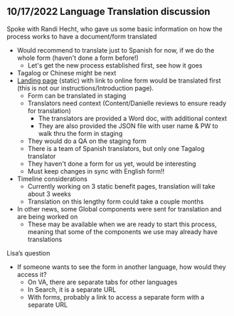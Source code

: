 ## 10/17/2022 Language Translation discussion

Spoke with Randi Hecht, who gave us some basic information on how the process works to have a document/form translated
- Would recommend to translate just to Spanish for now, if we do the whole form (haven't done a form before!)
     - Let's get the new process established first, see how it goes
- Tagalog or Chinese might be next
- [Landing page](https://staging.va.gov/family-member-benefits/comprehensive-assistance-for-family-caregivers/) (static) with link to online form would be translated first (this is not our instructions/Introduction page).
     - Form can be translated in staging
     - Translators need context (Content/Danielle reviews to ensure ready for translation)
          - The translators are provided a Word doc, with additional context
          - They are also provided the JSON file with user name & PW to walk thru the form in staging
     - They would do a QA on the staging form
     - There is a team of Spanish translators, but only one Tagalog translator
     - They haven't done a form for us yet, would be interesting
     - Must keep changes in sync with English form!!
- Timeline considerations
     - Currently working on 3 static benefit pages, translation will take about 3 weeks
     - Translation on this lengthy form could take a couple months
- In other news, some Global components were sent for translation and are being worked on
     - These may be available when we are ready to start this process, meaning that some of the components we use may already have translations

Lisa’s question
- If someone wants to see the form in another language, how would they access it?
     - On VA, there are separate tabs for other languages
     - In Search, it is a separate URL
     - With forms, probably a link to access a separate form with a separate URL
